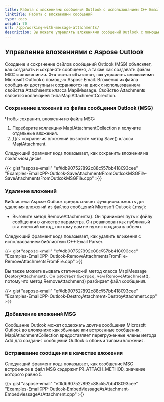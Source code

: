 ```yaml
---
title: Работа с вложениями сообщений Outlook с использованием C++ Email Parser API
linktitle: Работа с вложениями сообщений
type: docs
weight: 70
url: /cpp/working-with-message-attachments/
description: Вы можете управлять вложениями сообщений Outlook с помощью библиотеки C++ Email Parser, сохранять и удалять их, а также встраивать сообщения в качестве вложений.
---
```


## **Управление вложениями с Aspose Outlook**
Создание и сохранение файлов сообщений Outlook (MSG) объясняет, как создавать и сохранять сообщения, а также как создавать файлы MSG с вложениями. Эта статья объясняет, как управлять вложениями Microsoft Outlook с помощью Aspose.Email. Вложения из файла сообщения доступны и сохраняются на диск с использованием свойства Attachments класса MapiMessage. Свойство Attachments является коллекцией типа MapiAttachmentCollection.

### **Сохранение вложений из файла сообщения Outlook (MSG)**
Чтобы сохранить вложения из файла MSG:

1. Переберите коллекцию MapiAttachmentCollection и получите отдельные вложения.
1. Для сохранения вложений вызовите метод Save() класса MapiAttachment.

Следующий фрагмент кода показывает, как сохранить вложения на локальном диске.

{{< gist "aspose-email" "ef0db907527892c88c557bb418093cee" "Examples-EmailCPP-Outlook-SaveAttachmentsFromOutlookMSGFile-SaveAttachmentsFromOutlookMSGFile.cpp" >}}

### **Удаление вложений**
Библиотека Aspose Outlook предоставляет функциональность для удаления вложений из файлов сообщений Microsoft Outlook (.msg):

- Вызовите метод RemoveAttachments(). Он принимает путь к файлу сообщения в качестве параметра. Он реализован как публичный статический метод, поэтому вам не нужно создавать объект.

Следующий фрагмент кода показывает, как удалить вложения с использованием библиотеки C++ Email Parser.

{{< gist "aspose-email" "ef0db907527892c88c557bb418093cee" "Examples-EmailCPP-Outlook-RemoveAttachmentsFromFile-RemoveAttachmentsFromFile.cpp" >}}

Вы также можете вызвать статический метод класса MapiMessage DestoryAttachment(). Он работает быстрее, чем RemoveAttachment(), потому что метод RemoveAttachment() разбирает файл сообщения.

{{< gist "aspose-email" "ef0db907527892c88c557bb418093cee" "Examples-EmailCPP-Outlook-DestroyAttachment-DestroyAttachment.cpp" >}}

### **Добавление вложений MSG**
Сообщение Outlook может содержать другие сообщения Microsoft Outlook во вложениях как обычные или встроенные сообщения. MapiAttachmentCollection предоставляет перегруженные члены метода Add для создания сообщений Outlook с обоими типами вложений.

### **Встраивание сообщения в качестве вложения**
Следующий фрагмент кода показывает, как сообщение MSG встроенное в файл MSG содержит PR_ATTACH_METHOD, значение которого равно 5.

{{< gist "aspose-email" "ef0db907527892c88c557bb418093cee" "Examples-EmailCPP-Outlook-EmbedMessageAsAttachment-EmbedMessageAsAttachment.cpp" >}}